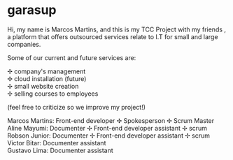 # garasup

 Hi, my name is Marcos Martins, and this is my TCC Project with my friends , a platform that offers outsourced services relate to I.T for small and large companies.

 Some of our current and future services are:
 
 ✢ company's management                     
 ✢ cloud installation (future)  
 ✢ small website creation       
 ✢ selling courses to employees 


(feel free to criticize so we improve my project!)

Marcos Martins: Front-end developer ✢ Spokesperson ✢ Scrum Master  
Aline Mayumi: Documenter ✢ Front-end developer assistant ✢ scrum  
Robson Junior: Documenter ✢ Front-end developer assistant ✢ scrum  
Victor Bitar: Documenter assistant  
Gustavo Lima: Documenter assistant  
